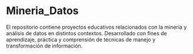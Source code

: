 # Mineria_Datos
El repositorio contiene proyectos educativos relacionados con la minería y análisis de datos en distintos contextos. Desarrollado con fines de aprendizaje, práctica y comprensión de técnicas de manejo y transformación de información.
